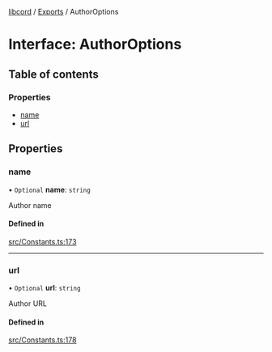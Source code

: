 [libcord](../README.md) / [Exports](../modules.md) / AuthorOptions

# Interface: AuthorOptions

## Table of contents

### Properties

- [name](AuthorOptions.md#name)
- [url](AuthorOptions.md#url)

## Properties

### name

• `Optional` **name**: `string`

Author name

#### Defined in

[src/Constants.ts:173](https://github.com/Libcord/libcord/blob/f2b4cca/src/Constants.ts#L173)

___

### url

• `Optional` **url**: `string`

Author URL

#### Defined in

[src/Constants.ts:178](https://github.com/Libcord/libcord/blob/f2b4cca/src/Constants.ts#L178)
